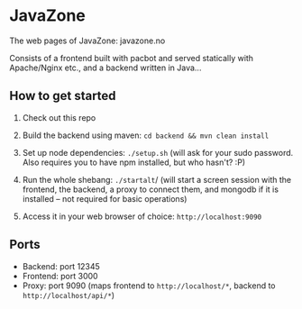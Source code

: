 JavaZone
========

The web pages of JavaZone: javazone.no

Consists of a frontend built with pacbot and served statically with Apache/Nginx etc., and a backend written in Java...


How to get started
-------------

1. Check out this repo

2. Build the backend using maven: `cd backend && mvn clean install`

3. Set up node dependencies: `./setup.sh` (will ask for your sudo password. Also requires you to have npm installed, but who hasn't? :P)

4. Run the whole shebang: `./startalt`/ (will start a screen session with the frontend, the backend, a proxy to connect them, and mongodb if it is installed – not required for basic operations)

5. Access it in your web browser of choice: `http://localhost:9090`


Ports
------------

- Backend: port 12345
- Frontend: port 3000
- Proxy: port 9090 (maps frontend to `http://localhost/*`, backend to `http://localhost/api/*`)